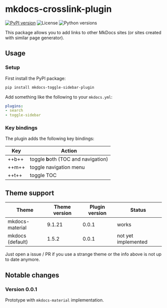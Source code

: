 # mkdocs-crosslink-plugin

[![PyPI version](https://img.shields.io/pypi/v/mkdocs-toggle-sidebar-plugin)](https://pypi.org/project/mkdocs-toggle-sidebar-plugin/)
![License](https://img.shields.io/pypi/l/mkdocs-toggle-sidebar-plugin)
![Python versions](https://img.shields.io/pypi/pyversions/mkdocs-toggle-sidebar-plugin)

This package allows you to add links to other MkDocs sites (or sites created with similar page generator).

## Usage

### Setup

First install the PyPI package:
```bash
pip install mkdocs-toggle-sidebar-plugin
```

Add something like the following to your `mkdocs.yml`:
```yaml
plugins:
- search
- toggle-sidebar
```

### Key bindings

The plugin adds the following key bindings:

Key   | Action
---   | ---
++b++ | toggle **b**oth (TOC and navigation)
++m++ | toggle navigation menu
++t++ | toggle TOC

## Theme support

Theme            | Theme version |Plugin version | Status
---              | ---           | ---           | ---
mkdocs-material  | 9.1.21        | 0.0.1         | works
mkdocs (default) | 1.5.2         | 0.0.1         | not yet implemented

Just open a issue / PR if you use a strange theme or the info above is not up to date anymore.

## Notable changes

### Version 0.0.1

Prototype with `mkdocs-material` implementation.
